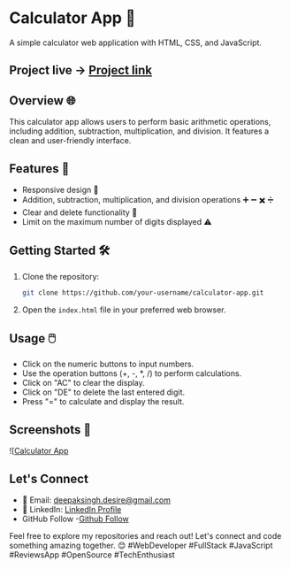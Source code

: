 # Calculator App 🧮

A simple calculator web application with HTML, CSS, and JavaScript.

## Project live ->  [Project link](https://codster15.github.io/Calculator-app/)
## Overview 🌐

This calculator app allows users to perform basic arithmetic operations, including addition, subtraction, multiplication, and division. It features a clean and user-friendly interface.

## Features 🚀

- Responsive design 📱
- Addition, subtraction, multiplication, and division operations ➕ ➖ ✖️ ➗
- Clear and delete functionality 🔄
- Limit on the maximum number of digits displayed ⚠️

## Getting Started 🛠️

1. Clone the repository:

    ```bash
    git clone https://github.com/your-username/calculator-app.git
    ```

2. Open the `index.html` file in your preferred web browser.

## Usage 🖱️

- Click on the numeric buttons to input numbers.
- Use the operation buttons (+, -, *, /) to perform calculations.
- Click on "AC" to clear the display.
- Click on "DE" to delete the last entered digit.
- Press "=" to calculate and display the result.

## Screenshots 📸
![[Calculator App](https://github.com/codster15/Calculator-app/assets/127374043/5255cedf-011c-4e33-a540-5e9c6bb14f88)


## Let's Connect

- 📧 Email: deepaksingh.desire@gmail.com
- 💼 LinkedIn: [ LinkedIn Profile](https://www.linkedin.com/in/codster-dev-9638b1205/)
- GitHub Follow -[Github Follow](https://github.com/codster15)

Feel free to explore my repositories and reach out! Let's connect and code something amazing together. 😊
#WebDeveloper #FullStack #JavaScript #ReviewsApp #OpenSource #TechEnthusiast
